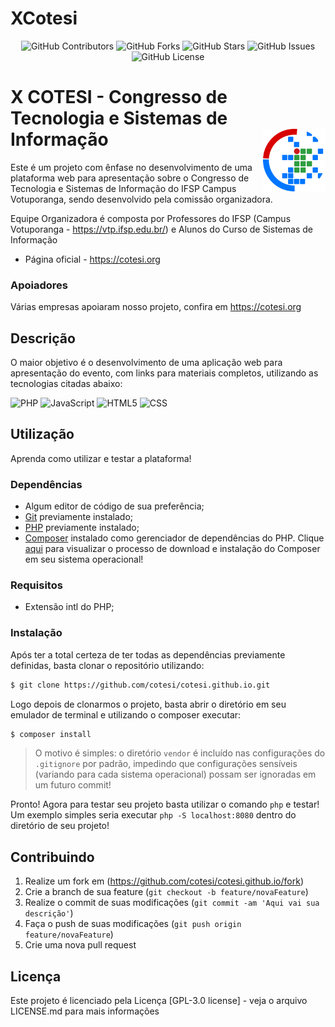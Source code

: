 # XCotesi

<div align="center">
  <img alt="GitHub Contributors" src="https://img.shields.io/github/contributors/cotesi/cotesi.github.io?style=for-the-badge">
  <img alt="GitHub Forks" src="https://img.shields.io/github/forks/cotesi/cotesi.github.io?style=for-the-badge">
  <img alt="GitHub Stars" src="https://img.shields.io/github/stars/cotesi/cotesi.github.io?style=for-the-badge">
  <img alt="GitHub Issues" src="https://img.shields.io/github/issues/cotesi/cotesi.github.io?style=for-the-badge">
  <img alt="GitHub License" src="https://img.shields.io/github/license/cotesi/cotesi.github.io?style=for-the-badge">
</div>

# **X COTESI** - Congresso de Tecnologia e Sistemas de Informação <img align="right" src="public/favicon.png" width="100">

Este é um projeto com ênfase no desenvolvimento de uma plataforma web para apresentação sobre o Congresso de Tecnologia e Sistemas de Informação do IFSP Campus Votuporanga, sendo desenvolvido pela comissão organizadora.

Equipe Organizadora é composta por Professores do IFSP (Campus Votuporanga - https://vtp.ifsp.edu.br/) e Alunos do Curso de Sistemas de Informação 
<br />
* Página oficial - https://cotesi.org

### Apoiadores

Várias empresas apoiaram nosso projeto, confira em https://cotesi.org

## Descrição

O maior objetivo é o desenvolvimento de uma aplicação web para apresentação do evento, com links para materiais completos, utilizando as tecnologias citadas abaixo:

  ![PHP](https://img.shields.io/node/v/:packageName/:tag)
  ![JavaScript](https://img.shields.io/badge/-JavaScript-333333?style=flat&logo=javascript)
  ![HTML5](https://img.shields.io/badge/-HTML5-333333?style=flat&logo=HTML5)
  ![CSS](https://img.shields.io/badge/-CSS-333333?style=flat&logo=CSS3&logoColor=1572B6)

## Utilização

Aprenda como utilizar e testar a plataforma!

### Dependências

  - Algum editor de código de sua preferência;
  - [Git](https://git-scm.com/) previamente instalado;
  - [PHP](https://www.php.net) previamente instalado;
  - [Composer](https://getcomposer.org) instalado como gerenciador de dependências do PHP. Clique [aqui](https://getcomposer.org/download) para visualizar o processo de download e instalação do Composer em seu sistema operacional!
  
### Requisitos

  - Extensão intl do PHP;

### Instalação

Após ter a total certeza de ter todas as dependências previamente definidas, basta clonar o repositório utilizando:

```sh
$ git clone https://github.com/cotesi/cotesi.github.io.git
```

Logo depois de clonarmos o projeto, basta abrir o diretório em seu emulador de terminal e utilizando o composer executar:

```sh
$ composer install
```
> O motivo é simples: o diretório `vendor` é incluído nas configurações do `.gitignore` por padrão, impedindo que configurações sensíveis (variando para cada sistema operacional) possam ser ignoradas em um futuro commit!

Pronto! Agora para testar seu projeto basta utilizar o comando `php` e testar! Um exemplo simples seria executar `php -S localhost:8080` dentro do diretório de seu projeto!

## Contribuindo

1. Realize um fork em (<https://github.com/cotesi/cotesi.github.io/fork>)
2. Crie a branch de sua feature (`git checkout -b feature/novaFeature`)
3. Realize o commit de suas modificações (`git commit -am 'Aqui vai sua descrição'`)
4. Faça o push de suas modificações (`git push origin feature/novaFeature`)
5. Crie uma nova pull request

## Licença

Este projeto é licenciado pela Licença [GPL-3.0 license] - veja o arquivo LICENSE.md para mais informações
